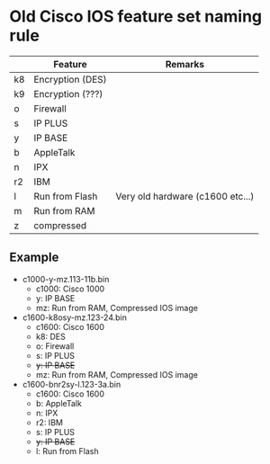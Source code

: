 # Old Cisco IOS feature set naming rule

|    |     Feature      |             Remarks              |
|----|------------------|----------------------------------|
| k8 | Encryption (DES) |                                  |
| k9 | Encryption (???) |                                  |
| o  | Firewall         |                                  |
| s  | IP PLUS          |                                  |
| y  | IP BASE          |                                  |
| b  | AppleTalk        |                                  |
| n  | IPX              |                                  |
| r2 | IBM              |                                  |
| l  | Run from Flash   | Very old hardware (c1600 etc...) |
| m  | Run from RAM     |                                  |
| z  | compressed       |                                  |

## Example
* c1000-y-mz.113-11b.bin
    * c1000: Cisco 1000
    * y: IP BASE
    * mz: Run from RAM, Compressed IOS image
* c1600-k8osy-mz.123-24.bin
    * c1600: Cisco 1600
    * k8: DES
    * o: Firewall
    * s: IP PLUS
    * ~~y: IP BASE~~
    * mz: Run from RAM, Compressed IOS image
* c1600-bnr2sy-l.123-3a.bin
    * c1600: Cisco 1600
    * b: AppleTalk
    * n: IPX
    * r2: IBM
    * s: IP PLUS
    * ~~y: IP BASE~~
    * l: Run from Flash
